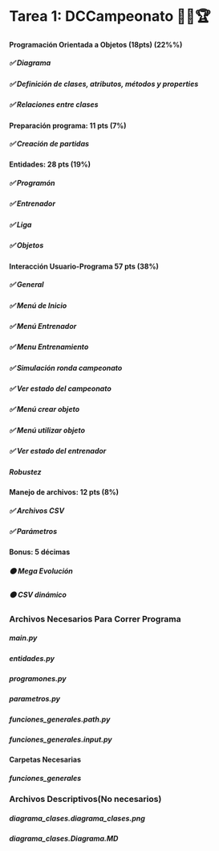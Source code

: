 # Tarea 1: DCCampeonato 🏃‍♂️🏆

#### Programación Orientada a Objetos (18pts) (22%%)
##### ✅ Diagrama
##### ✅  Definición de clases, atributos, métodos y properties		
##### ✅  Relaciones entre clases
#### Preparación programa: 11 pts (7%)			
##### ✅  Creación de partidas
#### Entidades: 28 pts (19%)
##### ✅  Programón
##### ✅  Entrenador	
##### ✅  Liga	
##### ✅  Objetos		
#### Interacción Usuario-Programa 57 pts (38%)
##### ✅  General	
##### ✅  Menú de Inicio
##### ✅  Menú Entrenador
##### ✅  Menu Entrenamiento
##### ✅  Simulación ronda campeonato
##### ✅  Ver estado del campeonato
##### ✅  Menú crear objeto
##### ✅  Menú utilizar objeto
##### ✅  Ver estado del entrenador
##### Robustez
#### Manejo de archivos: 12 pts (8%)
##### ✅  Archivos CSV
##### ✅ Parámetros
#### Bonus: 5 décimas
##### 🟠 Mega Evolución
##### 🟠 CSV dinámico

### Archivos Necesarios Para Correr Programa
##### main.py 
##### entidades.py
##### programones.py
##### parametros.py
##### funciones_generales.path.py
##### funciones_generales.input.py
#### Carpetas Necesarias
##### funciones_generales
### Archivos Descriptivos(No necesarios)
##### diagrama_clases.diagrama_clases.png
##### diagrama_clases.Diagrama.MD



